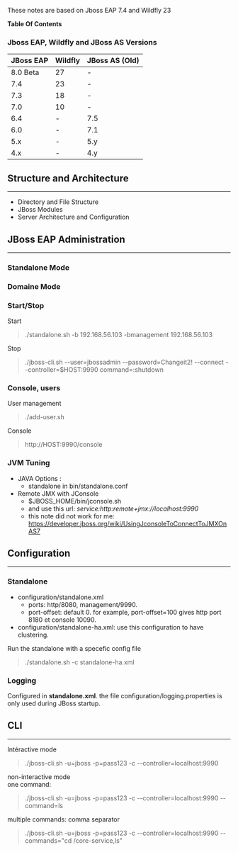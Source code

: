 These notes are based on Jboss EAP 7.4 and Wildfly 23

**Table Of Contents**

### Jboss EAP, Wildfly and JBoss AS Versions

| JBoss EAP  | Wildfly | JBoss AS (Old)|
|------------|---------|---------------|
| 8.0 Beta   | 27      | -             |
| 7.4        | 23      | -             |
| 7.3        | 18      | -             |
| 7.0        | 10      | -             |
| 6.4        | -       | 7.5           |
| 6.0        | -       | 7.1           |
| 5.x        | -       | 5.y           |
| 4.x        | -       | 4.y           |



## Structure and Architecture
---------------------------------
- Directory and File Structure
- JBoss Modules
- Server Architecture and Configuration

## JBoss EAP Administration
----------------------------------
### Standalone Mode

### Domaine Mode

### Start/Stop
Start
>./standalone.sh -b 192.168.56.103 -bmanagement 192.168.56.103
 
Stop
> ./jboss-cli.sh --user=jbossadmin --password=Changeit2! 
                 --connect --controller=$HOST:9990  command=:shutdown

### Console, users	
User management
> ./add-user.sh

Console

 > http://HOST:9990/console

### JVM Tuning 
- JAVA Options : 
  - standalone in bin/standalone.conf
- Remote JMX with JConsole
  - $JBOSS_HOME/bin/jconsole.sh 
  - and use this url: *service:http:remote+jmx://localhost:9990*
  - this note did not work for me: https://developer.jboss.org/wiki/UsingJconsoleToConnectToJMXOnAS7
     
## Configuration
------------------------
### Standalone
- configuration/standalone.xml 
  - ports: http/8080, management/9990.
  - port-offset: default 0. for example, port-offset=100 gives http port 8180 et console 10090. 
- configuration/standalone-ha.xml: use this configuration to have clustering.
	
Run the standalone with a specefic config file
 >./standalone.sh -c standalone-ha.xml

###  Logging
Configured in **standalone.xml**. the file configuration/logging.properties is only used during JBoss startup. 


## CLI
-----------------------------
Intéractive mode
 > ./jboss-cli.sh -u=jboss -p=pass123  -c --controller=localhost:9990
 
non-interactive mode  
one command:
 > ./jboss-cli.sh -u=jboss -p=pass123  -c --controller=localhost:9990 --command=ls
 
multiple commands: comma separator
> ./jboss-cli.sh -u=jboss -p=pass123  -c --controller=localhost:9990 --commands="cd /core-service,ls"




